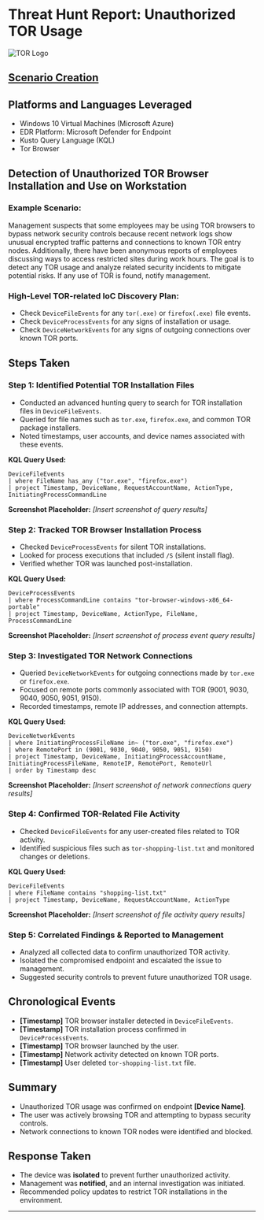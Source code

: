 # Threat Hunt Report: Unauthorized TOR Usage

![TOR Logo](https://github.com/user-attachments/assets/070499e5-3a21-4f33-92af-2b4f3aee3879)

## [Scenario Creation](https://github.com/kyledbusiness/threat-hunting-scenario-tor/blob/main/threat-hunting-scenario-tor-event-creation.md)

## Platforms and Languages Leveraged
- Windows 10 Virtual Machines (Microsoft Azure)
- EDR Platform: Microsoft Defender for Endpoint
- Kusto Query Language (KQL)
- Tor Browser

## Detection of Unauthorized TOR Browser Installation and Use on Workstation

### Example Scenario:
Management suspects that some employees may be using TOR browsers to bypass network security controls because recent network logs show unusual encrypted traffic patterns and connections to known TOR entry nodes. Additionally, there have been anonymous reports of employees discussing ways to access restricted sites during work hours. The goal is to detect any TOR usage and analyze related security incidents to mitigate potential risks. If any use of TOR is found, notify management.

### High-Level TOR-related IoC Discovery Plan:
- Check `DeviceFileEvents` for any `tor(.exe)` or `firefox(.exe)` file events.
- Check `DeviceProcessEvents` for any signs of installation or usage.
- Check `DeviceNetworkEvents` for any signs of outgoing connections over known TOR ports.

## Steps Taken

### Step 1: Identified Potential TOR Installation Files
- Conducted an advanced hunting query to search for TOR installation files in `DeviceFileEvents`.
- Queried for file names such as `tor.exe`, `firefox.exe`, and common TOR package installers.
- Noted timestamps, user accounts, and device names associated with these events.

**KQL Query Used:**
```kql
DeviceFileEvents
| where FileName has_any ("tor.exe", "firefox.exe")
| project Timestamp, DeviceName, RequestAccountName, ActionType, InitiatingProcessCommandLine
```

**Screenshot Placeholder:** *[Insert screenshot of query results]*

### Step 2: Tracked TOR Browser Installation Process
- Checked `DeviceProcessEvents` for silent TOR installations.
- Looked for process executions that included `/S` (silent install flag).
- Verified whether TOR was launched post-installation.

**KQL Query Used:**
```kql
DeviceProcessEvents
| where ProcessCommandLine contains "tor-browser-windows-x86_64-portable"
| project Timestamp, DeviceName, ActionType, FileName, ProcessCommandLine
```

**Screenshot Placeholder:** *[Insert screenshot of process event query results]*

### Step 3: Investigated TOR Network Connections
- Queried `DeviceNetworkEvents` for outgoing connections made by `tor.exe` or `firefox.exe`.
- Focused on remote ports commonly associated with TOR (9001, 9030, 9040, 9050, 9051, 9150).
- Recorded timestamps, remote IP addresses, and connection attempts.

**KQL Query Used:**
```kql
DeviceNetworkEvents
| where InitiatingProcessFileName in~ ("tor.exe", "firefox.exe")
| where RemotePort in (9001, 9030, 9040, 9050, 9051, 9150)
| project Timestamp, DeviceName, InitiatingProcessAccountName, InitiatingProcessFileName, RemoteIP, RemotePort, RemoteUrl
| order by Timestamp desc
```

**Screenshot Placeholder:** *[Insert screenshot of network connections query results]*

### Step 4: Confirmed TOR-Related File Activity
- Checked `DeviceFileEvents` for any user-created files related to TOR activity.
- Identified suspicious files such as `tor-shopping-list.txt` and monitored changes or deletions.

**KQL Query Used:**
```kql
DeviceFileEvents
| where FileName contains "shopping-list.txt"
| project Timestamp, DeviceName, RequestAccountName, ActionType
```

**Screenshot Placeholder:** *[Insert screenshot of file activity query results]*

### Step 5: Correlated Findings & Reported to Management
- Analyzed all collected data to confirm unauthorized TOR activity.
- Isolated the compromised endpoint and escalated the issue to management.
- Suggested security controls to prevent future unauthorized TOR usage.

## Chronological Events
- **[Timestamp]** TOR browser installer detected in `DeviceFileEvents`.
- **[Timestamp]** TOR installation process confirmed in `DeviceProcessEvents`.
- **[Timestamp]** TOR browser launched by the user.
- **[Timestamp]** Network activity detected on known TOR ports.
- **[Timestamp]** User deleted `tor-shopping-list.txt` file.

## Summary
- Unauthorized TOR usage was confirmed on endpoint **[Device Name]**.
- The user was actively browsing TOR and attempting to bypass security controls.
- Network connections to known TOR nodes were identified and blocked.

## Response Taken
- The device was **isolated** to prevent further unauthorized activity.
- Management was **notified**, and an internal investigation was initiated.
- Recommended policy updates to restrict TOR installations in the environment.

---
